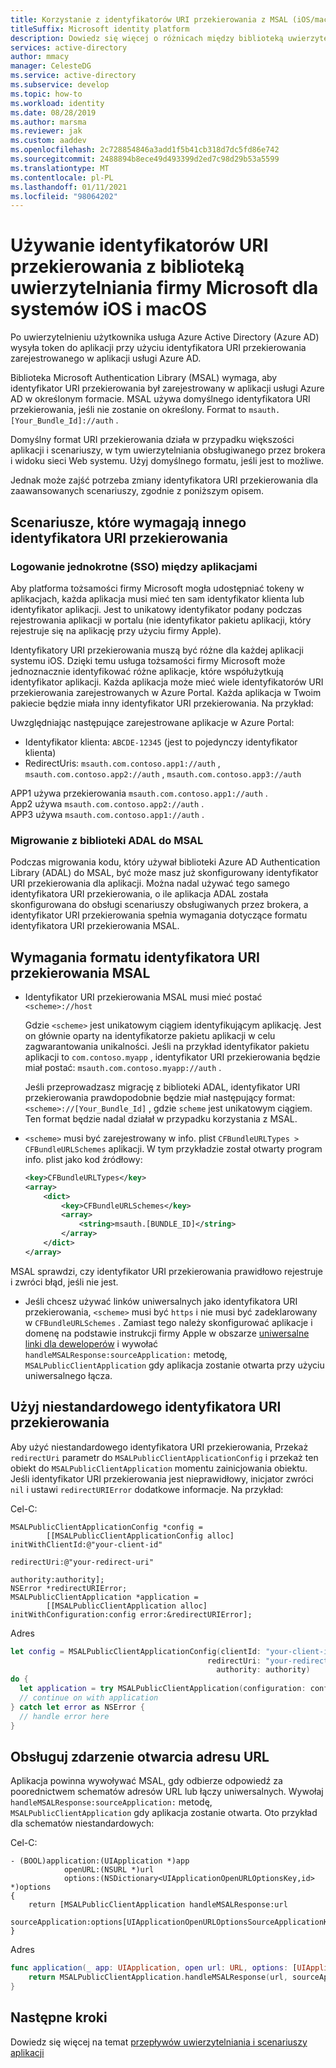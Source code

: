 ```yaml
---
title: Korzystanie z identyfikatorów URI przekierowania z MSAL (iOS/macOS) | Azure
titleSuffix: Microsoft identity platform
description: Dowiedz się więcej o różnicach między biblioteką uwierzytelniania firmy Microsoft dla usługi ObjectiveC (MSAL for iOS i macOS) oraz biblioteką uwierzytelniania usługi Azure AD dla ObjectiveC (ADAL. ObjC) i sposób migracji między nimi.
services: active-directory
author: mmacy
manager: CelesteDG
ms.service: active-directory
ms.subservice: develop
ms.topic: how-to
ms.workload: identity
ms.date: 08/28/2019
ms.author: marsma
ms.reviewer: jak
ms.custom: aaddev
ms.openlocfilehash: 2c728854846a3add1f5b41cb318d7dc5fd86e742
ms.sourcegitcommit: 2488894b8ece49d493399d2ed7c98d29b53a5599
ms.translationtype: MT
ms.contentlocale: pl-PL
ms.lasthandoff: 01/11/2021
ms.locfileid: "98064202"
---
```

# <a name="using-redirect-uris-with-the-microsoft-authentication-library-for-ios-and-macos"></a>Używanie identyfikatorów URI przekierowania z biblioteką uwierzytelniania firmy Microsoft dla systemów iOS i macOS

Po uwierzytelnieniu użytkownika usługa Azure Active Directory (Azure AD) wysyła token do aplikacji przy użyciu identyfikatora URI przekierowania zarejestrowanego w aplikacji usługi Azure AD.

Biblioteka Microsoft Authentication Library (MSAL) wymaga, aby identyfikator URI przekierowania był zarejestrowany w aplikacji usługi Azure AD w określonym formacie. MSAL używa domyślnego identyfikatora URI przekierowania, jeśli nie zostanie on określony. Format to `msauth.[Your_Bundle_Id]://auth` .

Domyślny format URI przekierowania działa w przypadku większości aplikacji i scenariuszy, w tym uwierzytelniania obsługiwanego przez brokera i widoku sieci Web systemu. Użyj domyślnego formatu, jeśli jest to możliwe.

Jednak może zajść potrzeba zmiany identyfikatora URI przekierowania dla zaawansowanych scenariuszy, zgodnie z poniższym opisem.

## <a name="scenarios-that-require-a-different-redirect-uri"></a>Scenariusze, które wymagają innego identyfikatora URI przekierowania

### <a name="cross-app-single-sign-on-sso"></a>Logowanie jednokrotne (SSO) między aplikacjami

Aby platforma tożsamości firmy Microsoft mogła udostępniać tokeny w aplikacjach, każda aplikacja musi mieć ten sam identyfikator klienta lub identyfikator aplikacji. Jest to unikatowy identyfikator podany podczas rejestrowania aplikacji w portalu (nie identyfikator pakietu aplikacji, który rejestruje się na aplikację przy użyciu firmy Apple).

Identyfikatory URI przekierowania muszą być różne dla każdej aplikacji systemu iOS. Dzięki temu usługa tożsamości firmy Microsoft może jednoznacznie identyfikować różne aplikacje, które współużytkują identyfikator aplikacji. Każda aplikacja może mieć wiele identyfikatorów URI przekierowania zarejestrowanych w Azure Portal. Każda aplikacja w Twoim pakiecie będzie miała inny identyfikator URI przekierowania. Na przykład:

Uwzględniając następujące zarejestrowane aplikacje w Azure Portal:

* Identyfikator klienta: `ABCDE-12345` (jest to pojedynczy identyfikator klienta)
* RedirectUris: `msauth.com.contoso.app1://auth` , `msauth.com.contoso.app2://auth` , `msauth.com.contoso.app3://auth`

APP1 używa przekierowania `msauth.com.contoso.app1://auth` . \
App2 używa `msauth.com.contoso.app2://auth` . \
APP3 używa `msauth.com.contoso.app1://auth` .

### <a name="migrating-from-adal-to-msal"></a>Migrowanie z biblioteki ADAL do MSAL

Podczas migrowania kodu, który używał biblioteki Azure AD Authentication Library (ADAL) do MSAL, być może masz już skonfigurowany identyfikator URI przekierowania dla aplikacji. Można nadal używać tego samego identyfikatora URI przekierowania, o ile aplikacja ADAL została skonfigurowana do obsługi scenariuszy obsługiwanych przez brokera, a identyfikator URI przekierowania spełnia wymagania dotyczące formatu identyfikatora URI przekierowania MSAL.

## <a name="msal-redirect-uri-format-requirements"></a>Wymagania formatu identyfikatora URI przekierowania MSAL

* Identyfikator URI przekierowania MSAL musi mieć postać `<scheme>://host`

    Gdzie `<scheme>` jest unikatowym ciągiem identyfikującym aplikację. Jest on głównie oparty na identyfikatorze pakietu aplikacji w celu zagwarantowania unikalności. Jeśli na przykład identyfikator pakietu aplikacji to `com.contoso.myapp` , identyfikator URI przekierowania będzie miał postać: `msauth.com.contoso.myapp://auth` .

    Jeśli przeprowadzasz migrację z biblioteki ADAL, identyfikator URI przekierowania prawdopodobnie będzie miał następujący format: `<scheme>://[Your_Bundle_Id]` , gdzie `scheme` jest unikatowym ciągiem. Ten format będzie nadal działał w przypadku korzystania z MSAL.

* `<scheme>` musi być zarejestrowany w info. plist `CFBundleURLTypes > CFBundleURLSchemes` aplikacji.  W tym przykładzie został otwarty program info. plist jako kod źródłowy:

    ```xml
    <key>CFBundleURLTypes</key>
    <array>
        <dict>
            <key>CFBundleURLSchemes</key>
            <array>
                <string>msauth.[BUNDLE_ID]</string>
            </array>
        </dict>
    </array>
    ```

MSAL sprawdzi, czy identyfikator URI przekierowania prawidłowo rejestruje i zwróci błąd, jeśli nie jest.
    
* Jeśli chcesz używać linków uniwersalnych jako identyfikatora URI przekierowania, `<scheme>` musi być `https` i nie musi być zadeklarowany w `CFBundleURLSchemes` . Zamiast tego należy skonfigurować aplikacje i domenę na podstawie instrukcji firmy Apple w obszarze [uniwersalne linki dla deweloperów](https://developer.apple.com/ios/universal-links/) i wywołać `handleMSALResponse:sourceApplication:` metodę, `MSALPublicClientApplication` gdy aplikacja zostanie otwarta przy użyciu uniwersalnego łącza.

## <a name="use-a-custom-redirect-uri"></a>Użyj niestandardowego identyfikatora URI przekierowania

Aby użyć niestandardowego identyfikatora URI przekierowania, Przekaż `redirectUri` parametr do `MSALPublicClientApplicationConfig` i przekaż ten obiekt do `MSALPublicClientApplication` momentu zainicjowania obiektu. Jeśli identyfikator URI przekierowania jest nieprawidłowy, inicjator zwróci `nil` i ustawi `redirectURIError` dodatkowe informacje.  Na przykład:

Cel-C:

```objc
MSALPublicClientApplicationConfig *config =
        [[MSALPublicClientApplicationConfig alloc] initWithClientId:@"your-client-id"
                                                        redirectUri:@"your-redirect-uri"
                                                        authority:authority];
NSError *redirectURIError;
MSALPublicClientApplication *application =
        [[MSALPublicClientApplication alloc] initWithConfiguration:config error:&redirectURIError];
```

Adres

```swift
let config = MSALPublicClientApplicationConfig(clientId: "your-client-id",
                                            redirectUri: "your-redirect-uri",
                                              authority: authority)
do {
  let application = try MSALPublicClientApplication(configuration: config)
  // continue on with application          
} catch let error as NSError {
  // handle error here
}       
```



## <a name="handle-the-url-opened-event"></a>Obsługuj zdarzenie otwarcia adresu URL

Aplikacja powinna wywoływać MSAL, gdy odbierze odpowiedź za poorednictwem schematów adresów URL lub łączy uniwersalnych. Wywołaj `handleMSALResponse:sourceApplication:` metodę, `MSALPublicClientApplication` gdy aplikacja zostanie otwarta. Oto przykład dla schematów niestandardowych:

Cel-C:

```objc
- (BOOL)application:(UIApplication *)app
            openURL:(NSURL *)url
            options:(NSDictionary<UIApplicationOpenURLOptionsKey,id> *)options
{
    return [MSALPublicClientApplication handleMSALResponse:url 
                                         sourceApplication:options[UIApplicationOpenURLOptionsSourceApplicationKey]];
}
```

Adres

```swift
func application(_ app: UIApplication, open url: URL, options: [UIApplication.OpenURLOptionsKey : Any] = [:]) -> Bool {
    return MSALPublicClientApplication.handleMSALResponse(url, sourceApplication: options[UIApplication.OpenURLOptionsKey.sourceApplication] as? String)
}
```



## <a name="next-steps"></a>Następne kroki

Dowiedz się więcej na temat [przepływów uwierzytelniania i scenariuszy aplikacji](authentication-flows-app-scenarios.md)
